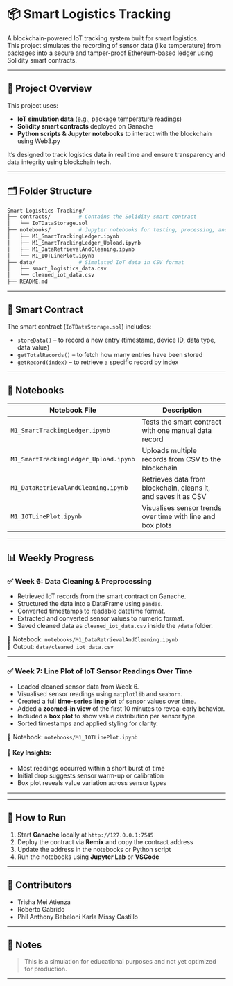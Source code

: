 # 📦 Smart Logistics Tracking

A blockchain-powered IoT tracking system built for smart logistics.  
This project simulates the recording of sensor data (like temperature) from packages into a secure and tamper-proof Ethereum-based ledger using Solidity smart contracts.

---

## 🚀 Project Overview

This project uses:
- **IoT simulation data** (e.g., package temperature readings)
- **Solidity smart contracts** deployed on Ganache
- **Python scripts & Jupyter notebooks** to interact with the blockchain using Web3.py

It’s designed to track logistics data in real time and ensure transparency and data integrity using blockchain tech.

---

## 🗂️ Folder Structure
```bash
Smart-Logistics-Tracking/
├── contracts/         # Contains the Solidity smart contract
│   └── IoTDataStorage.sol
├── notebooks/         # Jupyter notebooks for testing, processing, and plotting
│   ├── M1_SmartTrackingLedger.ipynb
│   ├── M1_SmartTrackingLedger_Upload.ipynb
│   ├── M1_DataRetrievalAndCleaning.ipynb
│   └── M1_IOTLinePlot.ipynb
├── data/              # Simulated IoT data in CSV format
│   ├── smart_logistics_data.csv
│   └── cleaned_iot_data.csv
├── README.md
```


---

## 🔐 Smart Contract

The smart contract (`IoTDataStorage.sol`) includes:
- `storeData()` – to record a new entry (timestamp, device ID, data type, data value)
- `getTotalRecords()` – to fetch how many entries have been stored
- `getRecord(index)` – to retrieve a specific record by index

---

## 📓 Notebooks

| Notebook File | Description |
|---------------|-------------|
| `M1_SmartTrackingLedger.ipynb` | Tests the smart contract with one manual data record |
| `M1_SmartTrackingLedger_Upload.ipynb` | Uploads multiple records from CSV to the blockchain |
| `M1_DataRetrievalAndCleaning.ipynb` | Retrieves data from blockchain, cleans it, and saves it as CSV |
| `M1_IOTLinePlot.ipynb` | Visualises sensor trends over time with line and box plots |

---


## 📊 Weekly Progress

### ✅ Week 6: Data Cleaning & Preprocessing

- Retrieved IoT records from the smart contract on Ganache.
- Structured the data into a DataFrame using `pandas`.
- Converted timestamps to readable datetime format.
- Extracted and converted sensor values to numeric format.
- Saved cleaned data as `cleaned_iot_data.csv` inside the `/data` folder.

📁 Notebook: `notebooks/M1_DataRetrievalAndCleaning.ipynb`  
📄 Output: `data/cleaned_iot_data.csv`

---

### ✅ Week 7: Line Plot of IoT Sensor Readings Over Time

- Loaded cleaned sensor data from Week 6.
- Visualised sensor readings using `matplotlib` and `seaborn`.
- Created a full **time-series line plot** of sensor values over time.
- Added a **zoomed-in view** of the first 10 minutes to reveal early behavior.
- Included a **box plot** to show value distribution per sensor type.
- Sorted timestamps and applied styling for clarity.

📁 Notebook: `notebooks/M1_IOTLinePlot.ipynb`

#### 🧠 Key Insights:
- Most readings occurred within a short burst of time
- Initial drop suggests sensor warm-up or calibration
- Box plot reveals value variation across sensor types

---

---

## 🧪 How to Run

1. Start **Ganache** locally at `http://127.0.0.1:7545`
2. Deploy the contract via **Remix** and copy the contract address
3. Update the address in the notebooks or Python script
4. Run the notebooks using **Jupyter Lab** or **VSCode**

---

## 🤝 Contributors

- Trisha Mei Atienza
- Roberto Gabrido
- Phil Anthony Bebeloni
  Karla Missy Castillo
---

## 📌 Notes

> This is a simulation for educational purposes and not yet optimized for production.

---

